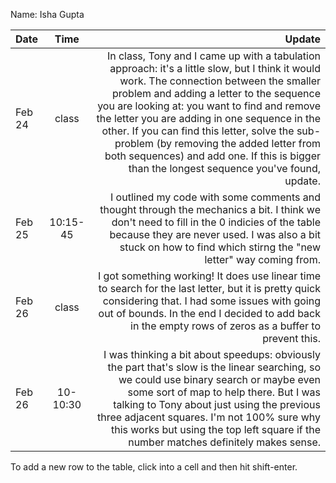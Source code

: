 Name: Isha Gupta 

| Date   |   Time   |                                                                                                                                                                                                                                                                                                                                                                                                                                                                              Update |
|:-------|:--------:|------------------------------------------------------------------------------------------------------------------------------------------------------------------------------------------------------------------------------------------------------------------------------------------------------------------------------------------------------------------------------------------------------------------------------------------------------------------------------------:|
| Feb 24 |  class   | In class, Tony and I came up with a tabulation approach: it's a little slow, but I think it would work. The connection between the smaller problem and adding a letter to the sequence you are looking at: you want to find and remove the letter you are adding in one sequence in the other. If you can find this letter, solve the sub-problem (by removing the added letter from both sequences) and add one. If this is bigger than the longest sequence you've found, update. |
| Feb 25 | 10:15-45 |                                                                                                                                                                                                                       I outlined my code with some comments and thought through the mechanics a bit. I think we don't need to fill in the 0 indicies of the table because they are never used. I was also a bit stuck on how to find which stirng the "new letter" way coming from. |
| Feb 26 |  class   |                                                                                                                                                                                                                       I got something working! It does use linear time to search for the last letter, but it is pretty quick considering that. I had some issues with going out of bounds. In the end I decided to add back in the empty rows of zeros as a buffer to prevent this. |
| Feb 26 | 10-10:30 |                                                                                                               I was thinking a bit about speedups: obviously the part that's slow is the linear searching, so we could use binary search or maybe even some sort of map to help there. But I was talking to Tony about just using the previous three adjacent squares. I'm not 100% sure why this works but using the top left square if the number matches definitely makes sense. |


To add a new row to the table, click into a cell and then hit shift-enter.